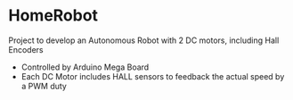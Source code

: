 # HomeRobot
Project to develop an Autonomous Robot with 2 DC motors, including Hall Encoders

- Controlled by Arduino Mega Board
- Each DC Motor includes HALL sensors to feedback the actual speed by a PWM duty
